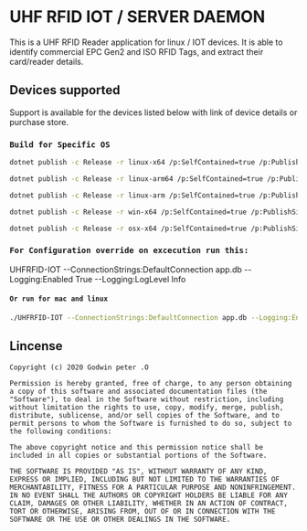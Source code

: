 # UHF RFID IOT / SERVER DAEMON

This is a UHF RFID Reader application for linux / IOT devices. It is able to identify commercial EPC Gen2 and ISO RFID Tags, and extract their card/reader details.

## Devices supported

Support is available for the devices listed below with link of device details or purchase store.

### `Build for Specific OS`

```bash
dotnet publish -c Release -r linux-x64 /p:SelfContained=true /p:PublishSingleFile=true /p:PublishReadyToRun=false
```

```bash
dotnet publish -c Release -r linux-arm64 /p:SelfContained=true /p:PublishSingleFile=true /p:PublishReadyToRun=false
```

```bash
dotnet publish -c Release -r linux-arm /p:SelfContained=true /p:PublishSingleFile=true /p:PublishReadyToRun=false
```

```bash
dotnet publish -c Release -r win-x64 /p:SelfContained=true /p:PublishSingleFile=true /p:PublishReadyToRun=true
```

```bash
dotnet publish -c Release -r osx-x64 /p:SelfContained=true /p:PublishSingleFile=true /p:PublishReadyToRun=true
```

### `For Configuration override on excecution run this:`

UHFRFID-IOT --ConnectionStrings:DefaultConnection app.db --Logging:Enabled True --Logging:LogLevel Info

#### `Or run for mac and linux`

```bash
./UHFRFID-IOT --ConnectionStrings:DefaultConnection app.db --Logging:Enabled True --Logging:LogLevel Info
```

## Lincense

`Copyright (c) 2020 Godwin peter .O`

`Permission is hereby granted, free of charge, to any person obtaining a copy of this software and associated documentation files (the "Software"), to deal in the Software without restriction, including without limitation the rights to use, copy, modify, merge, publish, distribute, sublicense, and/or sell copies of the Software, and to permit persons to whom the Software is furnished to do so, subject to the following conditions:`

`The above copyright notice and this permission notice shall be included in all copies or substantial portions of the Software.`

`THE SOFTWARE IS PROVIDED "AS IS", WITHOUT WARRANTY OF ANY KIND, EXPRESS OR IMPLIED, INCLUDING BUT NOT LIMITED TO THE WARRANTIES OF MERCHANTABILITY, FITNESS FOR A PARTICULAR PURPOSE AND NONINFRINGEMENT. IN NO EVENT SHALL THE AUTHORS OR COPYRIGHT HOLDERS BE LIABLE FOR ANY CLAIM, DAMAGES OR OTHER LIABILITY, WHETHER IN AN ACTION OF CONTRACT, TORT OR OTHERWISE, ARISING FROM, OUT OF OR IN CONNECTION WITH THE SOFTWARE OR THE USE OR OTHER DEALINGS IN THE SOFTWARE.`
